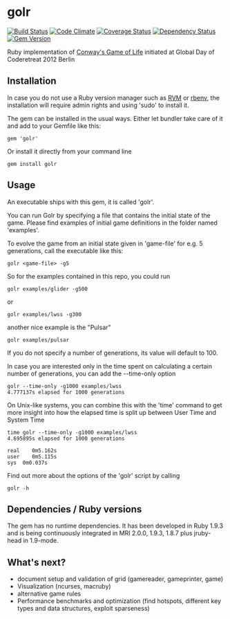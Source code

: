 golr
====

[![Build Status](https://travis-ci.org/mkrogemann/golr.png)](https://travis-ci.org/mkrogemann/golr)
[![Code Climate](https://codeclimate.com/github/mkrogemann/golr.png)](https://codeclimate.com/github/mkrogemann/golr)
[![Coverage Status](https://coveralls.io/repos/mkrogemann/golr/badge.png?branch=master)](https://coveralls.io/r/mkrogemann/golr)
[![Dependency Status](https://gemnasium.com/mkrogemann/golr.png)](https://gemnasium.com/mkrogemann/golr)
[![Gem Version](https://badge.fury.io/rb/golr.png)](http://badge.fury.io/rb/golr)

Ruby implementation of [Conway's Game of Life](http://en.wikipedia.org/wiki/Conway%27s_Game_of_Life) initiated at Global Day of Coderetreat 2012 Berlin

Installation
------------

In case you do not use a Ruby version manager such as [RVM](https://github.com/wayneeseguin/rvm) or [rbenv](https://github.com/sstephenson/rbenv), the installation will require admin rights and using 'sudo' to install it.

The gem can be installed in the usual ways. Either let bundler take care of it and add to your Gemfile like this:

    gem 'golr'

Or install it directly from your command line

    gem install golr

Usage
-----

An executable ships with this gem, it is called 'golr'.

You can run Golr by specifying a file that contains the initial state of the game. Please find examples of initial game definitions in the folder named 'examples'.

To evolve the game from an initial state given in 'game-file' for e.g. 5 generations, call the executable like this:

    golr <game-file> -g5

So for the examples contained in this repo, you could run

    golr examples/glider -g500

or

    golr examples/lwss -g300

another nice example is the "Pulsar"

    golr examples/pulsar

If you do not specify a number of generations, its value will default to 100.

In case you are interested only in the time spent on calculating a certain number of generations, you can add the --time-only option

    golr --time-only -g1000 examples/lwss
    4.777137s elapsed for 1000 generations

On Unix-like systems, you can combine this with the 'time' command to get more insight into how the elapsed time is split up between User Time and System Time

    time golr --time-only -g1000 examples/lwss
    4.695895s elapsed for 1000 generations

    real	0m5.162s
    user	0m5.115s
    sys	 0m0.037s


Find out more about the options of the 'golr' script by calling

    golr -h


Dependencies / Ruby versions
----------------------------

The gem has no runtime dependencies. It has been developed in Ruby 1.9.3 and is being continuously integrated in MRI 2.0.0, 1.9.3, 1.8.7 plus jruby-head in 1.9-mode.

What's next?
------------

- document setup and validation of grid (gamereader, gameprinter, game)
- Visualization (ncurses, macruby)
- alternative game rules
- Performance benchmarks and optimization (find hotspots, different key types and data structures, exploit sparseness)

